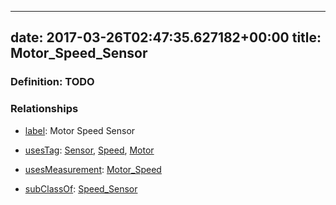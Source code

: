 
---
date: 2017-03-26T02:47:35.627182+00:00
title: Motor_Speed_Sensor
---
### Definition: TODO

### Relationships

* [label](http://www.w3.org/2000/01/rdf-schema#label): Motor Speed Sensor

* [usesTag](https://brickschema.org/schema/1.0/BrickFrame#usesTag): [Sensor](https://brickschema.org/schema/1.0/BrickTag#Sensor), [Speed](https://brickschema.org/schema/1.0/BrickTag#Speed), [Motor](https://brickschema.org/schema/1.0/BrickTag#Motor)

* [usesMeasurement](https://brickschema.org/schema/1.0/BrickFrame#usesMeasurement): [Motor_Speed](https://brickschema.org/schema/1.0/Brick#Motor_Speed)

* [subClassOf](http://www.w3.org/2000/01/rdf-schema#subClassOf): [Speed_Sensor](https://brickschema.org/schema/1.0/Brick#Speed_Sensor)
